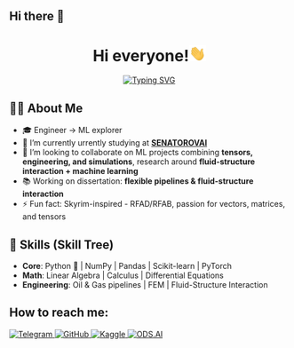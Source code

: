 ## Hi there 👋

<h1 align="center"> Hi everyone!<img src="https://raw.githubusercontent.com/appinha/appinha/main/img/Hi.gif" width="30px"></h1>

<!-- ### Thanks for visiting! 😄 -->
<div align="center">
  
[![Typing SVG](https://readme-typing-svg.herokuapp.com?color=%164B63FF&lines=Thanks+for+visiting+my+page!+😄)](https://git.io/typing-svg)

</div>

## 🧙‍♂️ About Me
- 🎓 Engineer → ML explorer  
- 🌱 I’m currently urrently studying at **[SENATOROVAI](https://github.com/SENATOROVAI)**
- 👯 I’m looking to collaborate on ML projects combining **tensors, engineering, and simulations**, research around **fluid-structure interaction + machine learning** 
- 📚 Working on dissertation: **flexible pipelines & fluid-structure interaction**  
- ⚡ Fun fact: Skyrim-inspired - RFAD/RFAB, passion for vectors, matrices, and tensors

## 🧪 Skills (Skill Tree)
- **Core**: Python 🐍 | NumPy | Pandas | Scikit-learn | PyTorch  
- **Math**: Linear Algebra | Calculus | Differential Equations  
- **Engineering**: Oil & Gas pipelines | FEM | Fluid-Structure Interaction  

## How to reach me:
  <a href="https://t.me/lessWronger">
    <img src="https://img.shields.io/badge/Telegram-2CA5E0?style=for-the-badge&logo=telegram&logoColor=white" alt="Telegram">
  </a>
  <a href="https://github.com/lessWronger">
    <img src="https://img.shields.io/badge/-GitHub-181717?style=for-the-badge&logo=github&logoColor=white" alt="GitHub">
  </a>
  <a href="https://www.kaggle.com/lesswronger">
    <img src="https://img.shields.io/badge/-Kaggle-20BEFF?style=for-the-badge&logo=kaggle&logoColor=white" alt="Kaggle">
  </a>
  <a href="https://ods.ai/users/t1b9c16312e93">
    <img src="https://img.shields.io/badge/-ODS.AI-E66155?style=for-the-badge&logo=data:image/png;base64,iVBORw0KGgoAAAANSUhEUgAAAAwAAAAOCAYAAAAYmOkzAAAAIElEQVR42mP8/5+hP6PAAGhI0cZFEAwYNBDcMAMGVQBRv9KwQAAAAAElFTkSuQmCC&logoColor=white" alt="ODS.AI">
  </a>
